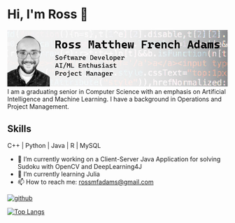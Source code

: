 # Hi, I'm Ross 👋
![](profilebanner-01.jpg)
I am a graduating senior in Computer Science with an emphasis on Artificial Intelligence and Machine Learning. I have a background in Operations and Project Management.

## Skills
C++ | Python | Java | R | MySQL

- 🔭 I’m currently working on a Client-Server Java Application for solving Sudoku with OpenCV and DeepLearning4J 
- 🌱 I’m currently learning Julia 
- 📫 How to reach me: rossmfadams@gmail.com 

[<img src='https://cdn.jsdelivr.net/npm/simple-icons@3.0.1/icons/github.svg' alt='github' height='40'>](https://github.com/rossmfadams)  

[![Top Langs](https://github-readme-stats.vercel.app/api/top-langs/?username=rossmfadams)](https://github.com/anuraghazra/github-readme-stats)
